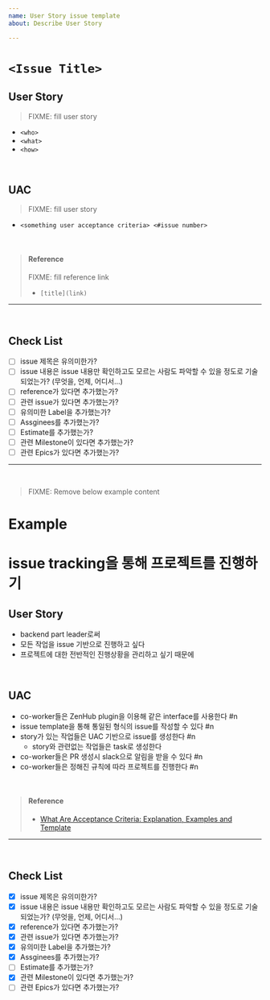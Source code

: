 ```yaml
---
name: User Story issue template
about: Describe User Story

---
```


# `<Issue Title>`

## User Story
> FIXME: fill user story
* `<who>`
* `<what>`
* `<how>`

<br>

## UAC
> FIXME: fill user story
* `<something user acceptance criteria> <#issue number>`

<br>

> #### Reference
> FIXME: fill reference link
> * `[title](link)`

---

<br>

## Check List
- [ ] issue 제목은 유의미한가?
- [ ] issue 내용은 issue 내용만 확인하고도 모르는 사람도 파악할 수 있을 정도로 기술되었는가? (무엇을, 언제, 어디서...)
- [ ] reference가 있다면 추가했는가?
- [ ] 관련 issue가 있다면 추가했는가?
- [ ] 유의미한 Label을 추가했는가?
- [ ] Assginees를 추가했는가?
- [ ] Estimate를 추가했는가?
- [ ] 관련 Milestone이 있다면 추가했는가?
- [ ] 관련 Epics가 있다면 추가했는가?

---

<br>

> FIXME: Remove below example content
# Example

# issue tracking을 통해 프로젝트를 진행하기

## User Story
* backend part leader로써
* 모든 작업을 issue 기반으로 진행하고 싶다
* 프로젝트에 대한 전반적인 진행상황을 관리하고 싶기 때문에

<br>

## UAC
* co-worker들은 ZenHub plugin을 이용해 같은 interface를 사용한다 #n
* issue template을 통해 통일된 형식의 issue를 작성할 수 있다 #n
* story가 있는 작업들은 UAC 기반으로 issue를 생성한다 #n
   * story와 관련없는 작업들은 task로 생성한다
* co-worker들은 PR 생성시 slack으로 알림을 받을 수 있다 #n 
* co-worker들은 정해진 규칙에 따라 프로젝트를 진행한다 #n

<br>

> #### Reference
> * [What Are Acceptance Criteria: Explanation, Examples and Template](https://existek.com/blog/what-are-acceptance-criteria/)

---

<br>

## Check List
- [x] issue 제목은 유의미한가?
- [x] issue 내용은 issue 내용만 확인하고도 모르는 사람도 파악할 수 있을 정도로 기술되었는가? (무엇을, 언제, 어디서...)
- [x] reference가 있다면 추가했는가?
- [x] 관련 issue가 있다면 추가했는가?
- [x] 유의미한 Label을 추가했는가?
- [x] Assginees를 추가했는가?
- [ ] Estimate를 추가했는가?
- [x] 관련 Milestone이 있다면 추가했는가?
- [ ] 관련 Epics가 있다면 추가했는가?
